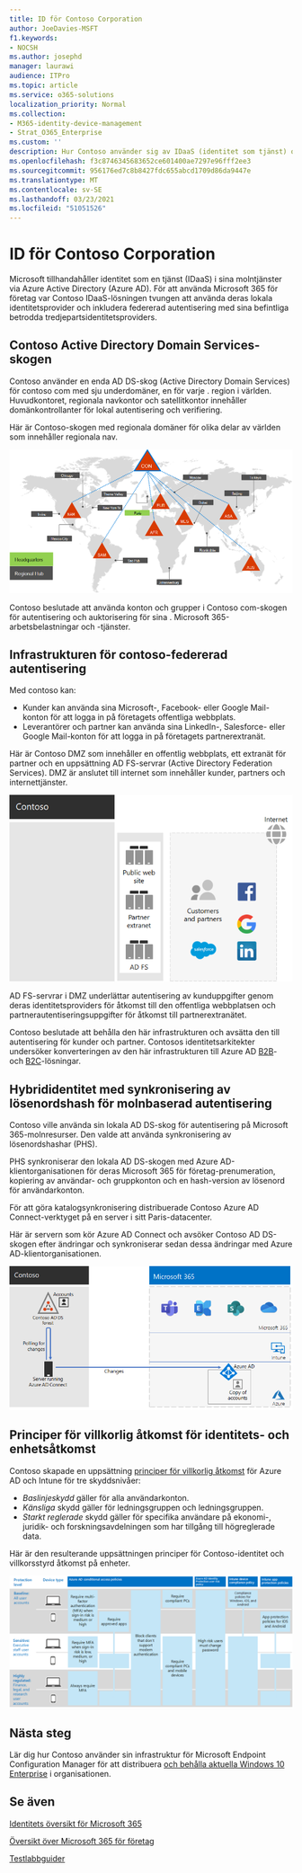 ```yaml
---
title: ID för Contoso Corporation
author: JoeDavies-MSFT
f1.keywords:
- NOCSH
ms.author: josephd
manager: laurawi
audience: ITPro
ms.topic: article
ms.service: o365-solutions
localization_priority: Normal
ms.collection:
- M365-identity-device-management
- Strat_O365_Enterprise
ms.custom: ''
description: Hur Contoso använder sig av IDaaS (identitet som tjänst) och tillhandahåller molnbaserad autentisering för anställda och federerad autentisering för partner och kunder.
ms.openlocfilehash: f3c8746345683652ce601400ae7297e96fff2ee3
ms.sourcegitcommit: 956176ed7c8b8427fdc655abcd1709d86da9447e
ms.translationtype: MT
ms.contentlocale: sv-SE
ms.lasthandoff: 03/23/2021
ms.locfileid: "51051526"
---
```

# <a name="identity-for-the-contoso-corporation"></a>ID för Contoso Corporation

Microsoft tillhandahåller identitet som en tjänst (IDaaS) i sina molntjänster via Azure Active Directory (Azure AD). För att använda Microsoft 365 för företag var Contoso IDaaS-lösningen tvungen att använda deras lokala identitetsprovider och inkludera federerad autentisering med sina befintliga betrodda tredjepartsidentitetsproviders.

## <a name="the-contoso-active-directory-domain-services-forest"></a>Contoso Active Directory Domain Services-skogen

Contoso använder en enda AD DS-skog (Active Directory Domain Services) för contoso com med sju underdomäner, en för varje \. region i världen. Huvudkontoret, regionala navkontor och satellitkontor innehåller domänkontrollanter för lokal autentisering och verifiering.

Här är Contoso-skogen med regionala domäner för olika delar av världen som innehåller regionala nav.

![Contosos skogar och domäner över hela världen](../media/contoso-identity/contoso-identity-fig1.png)
 
Contoso beslutade att använda konton och grupper i Contoso com-skogen för autentisering och auktorisering för sina \. Microsoft 365-arbetsbelastningar och -tjänster.

## <a name="the-contoso-federated-authentication-infrastructure"></a>Infrastrukturen för contoso-federerad autentisering

Med contoso kan:

- Kunder kan använda sina Microsoft-, Facebook- eller Google Mail-konton för att logga in på företagets offentliga webbplats.
- Leverantörer och partner kan använda sina LinkedIn-, Salesforce- eller Google Mail-konton för att logga in på företagets partnerextranät.

Här är Contoso DMZ som innehåller en offentlig webbplats, ett extranät för partner och en uppsättning AD FS-servrar (Active Directory Federation Services). DMZ är anslutet till internet som innehåller kunder, partners och internettjänster.

![Contoso stöd för federerad autentisering för kunder och partner](../media/contoso-identity/contoso-identity-fig2.png)
 
AD FS-servrar i DMZ underlättar autentisering av kunduppgifter genom deras identitetsproviders för åtkomst till den offentliga webbplatsen och partnerautentiseringsuppgifter för åtkomst till partnerextranätet.

Contoso beslutade att behålla den här infrastrukturen och avsätta den till autentisering för kunder och partner. Contosos identitetsarkitekter undersöker konverteringen av den här infrastrukturen till Azure AD [B2B](/azure/active-directory/b2b/hybrid-organizations)- och [B2C](/azure/active-directory-b2c/solution-articles)-lösningar.

## <a name="hybrid-identity-with-password-hash-synchronization-for-cloud-based-authentication"></a>Hybrididentitet med synkronisering av lösenordshash för molnbaserad autentisering

Contoso ville använda sin lokala AD DS-skog för autentisering på Microsoft 365-molnresurser. Den valde att använda synkronisering av lösenordshashar (PHS).

PHS synkroniserar den lokala AD DS-skogen med Azure AD-klientorganisationen för deras Microsoft 365 för företag-prenumeration, kopiering av användar- och gruppkonton och en hash-version av lösenord för användarkonton.

För att göra katalogsynkronisering distribuerade Contoso Azure AD Connect-verktyget på en server i sitt Paris-datacenter.

Här är servern som kör Azure AD Connect och avsöker Contoso AD DS-skogen efter ändringar och synkroniserar sedan dessa ändringar med Azure AD-klientorganisationen.

![Infrastrukturen för Contoso PHS-katalogsynkronisering](../media/contoso-identity/contoso-identity-fig4.png)
 
## <a name="conditional-access-policies-for-identity-and-device-access"></a>Principer för villkorlig åtkomst för identitets- och enhetsåtkomst

Contoso skapade en uppsättning [principer för villkorlig åtkomst](../security/defender-365-security/identity-access-policies.md) för Azure AD och Intune för tre skyddsnivåer:

- *Baslinjeskydd* gäller för alla användarkonton.
- *Känsliga* skydd gäller för ledningsgruppen och ledningsgruppen.
- *Starkt reglerade* skydd gäller för specifika användare på ekonomi-, juridik- och forskningsavdelningen som har tillgång till högreglerade data.

Här är den resulterande uppsättningen principer för Contoso-identitet och villkorsstyrd åtkomst på enheter.

![Contosos principer för villkorlig åtkomst för identitet och enheterer](../media/contoso-identity/contoso-identity-fig5.png)
 
## <a name="next-step"></a>Nästa steg

Lär dig hur Contoso använder sin infrastruktur för Microsoft Endpoint Configuration Manager för att distribuera [och behålla aktuella Windows 10 Enterprise](contoso-win10.md) i organisationen.

## <a name="see-also"></a>Se även

[Identitets översikt för Microsoft 365](identity-roadmap-microsoft-365.md)

[Översikt över Microsoft 365 för företag](microsoft-365-overview.md)

[Testlabbguider](m365-enterprise-test-lab-guides.md)